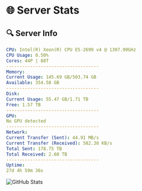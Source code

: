 # 🌐 Server Stats
## 🔍 Server Info
```yaml
CPU: Intel(R) Xeon(R) CPU E5-2699 v4 @ 1307.90GHz
CPU Usage: 0.50%
Cores: 44P | 88T
-----------------------------------
Memory:
Current Usage: 145.69 GB/503.74 GB
Available: 354.58 GB
-----------------------------------
Disk:
Current Usage: 55.47 GB/1.71 TB
Free: 1.57 TB
-----------------------------------
GPU:
No GPU detected
-----------------------------------
Network:
Current Transfer (Sent): 44.91 MB/s
Current Transfer (Received): 582.38 KB/s
Total Sent: 178.75 TB
Total Received: 2.60 TB
-----------------------------------
Uptime:
27d 4h 59m 36s
```
![GitHub Stats](https://img.shields.io/badge/Updated-2025-03-07_03:42:54-blue)